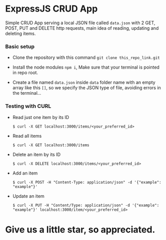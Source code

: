 # ExpressJS CRUD App

Simple CRUD App serving a local JSON file called `data.json` with 2 GET, POST, PUT and DELETE http requests, main idea of reading, updating and deleting items.

### Basic setup

* Clone the repository with this command `git clone this_repo_link.git`

* Install the node modules `npm i`, Make sure that your terminal is pointed in repo root.  

* Create a file named `data.json` inside `data` folder name with an empty array like this `[]`, so we specify the JSON type of file, avoiding errors in the terminal...

### Testing with CURL

* Read just one item by its ID
  
  ```
  $ curl -X GET localhost:3000/items/<your_preferred_id>
  ```

* Read all items
  
  ```
  $ curl -X GET localhost:3000/items
  ```

* Delete an item by its ID
  
  ```
  $ curl -X DELETE localhost:3000/items/<your_preferred_id>
  ```

* Add an item
  
  ```
  $ curl -X POST -H "Content-Type: application/json" -d '{"example": "example"}'
  ```

* Update an item
  
  ```
  $ curl -X PUT -H "Content/Type: application/json" -d '{"example": "example"}' localhost:3000/item/<your_preferred_id>
  ```

# Give us a little star, so appreciated.
